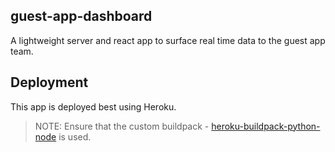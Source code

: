 ## guest-app-dashboard

A lightweight server and react app to surface real time data to the guest app team.

## Deployment

This app is deployed best using Heroku.

>NOTE: Ensure that the custom buildpack - [heroku-buildpack-python-node](https://github.com/tardyp/heroku-buildpack-python-node) is used.